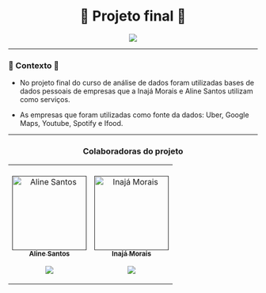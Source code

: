 <h1 align="center">🍂 Projeto final 🍂</h1>
 <p align="center">
    <img src="UM_POUCO_SOBRE_NÓS.gif">
 </p>

 -------
 ### 🍂 Contexto 🍂
* No projeto final do curso de análise de dados foram utilizadas bases de dados pessoais de empresas que a Inajá Morais e Aline Santos utilizam como serviços.

* As empresas que foram utilizadas como fonte da dados: Uber, Google Maps, Youtube, Spotify e Ifood.

--------
<h3 align= "center"> Colaboradoras do projeto </h3>


<table>
 <td align="center"><br>
        <a href="">
            <img src="https://avatars.githubusercontent.com/u/66446323?s=400&u=ceca6c002e0d002d4ab563458d2da287c2ef03ba&v=4" width="150px;" alt="Aline Santos" style="max-width:100%;">
            <br><sub><b>Aline Santos</b></sub><br>
        <p align="center">
            </a>
            <a href="https://github.com/AlinesantosCS">
                   <img src="https://img.shields.io/badge/-Github-000?style=flat-square&logo=Github&logoColor=white&link=https://github.com/AlinesantosCS">
            </a>
       </p>
</td>
  <td align="center"><br>
        <a href="">
            <img src="https://avatars.githubusercontent.com/u/79170231?v=4" width="150px;" alt="Inajá Morais" style="max-width:100%;">
            <br><sub><b>Inajá Morais</b></sub><br>
        <p align="center">
            </a>    
            <a href="https://github.com/InaMorais">
                   <img src="https://img.shields.io/badge/-Github-000?style=flat-square&logo=Github&logoColor=white&link=https://github.com/InaMorais">
            </a>
       </p>
</td>

</table>
